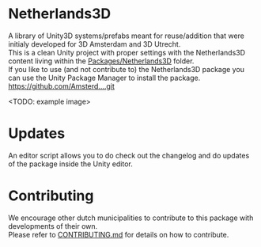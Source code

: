# Netherlands3D

A library of Unity3D systems/prefabs meant for reuse/addition that were initialy developed for 3D Amsterdam and 3D Utrecht.<br>
This is a clean Unity project with proper settings with the Netherlands3D content living within the [Packages/Netherlands3D](Packages/Netherlands3D) folder.<br>
If you like to use (and not contribute to) the Netherlands3D package you can use the Unity Package Manager to install the package.
https://github.com/Amsterd....git


<TODO: example image>

# Updates
An editor script allows you to do check out the changelog and do updates of the package inside the Unity editor.

# Contributing

We encourage other dutch municipalities to contribute to this package with developments of their own.<br>
Please refer to [CONTRIBUTING.md](CONTRIBUTING.md) for details on how to contribute.
